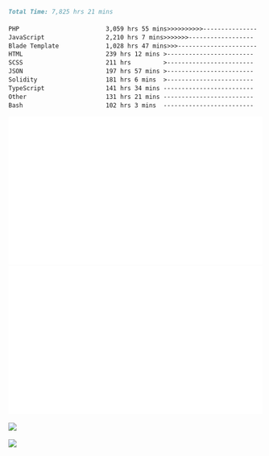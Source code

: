 <!--START_SECTION:waka-->

```markdown
Total Time: 7,825 hrs 21 mins

PHP                        3,059 hrs 55 mins>>>>>>>>>>---------------   38.46 %
JavaScript                 2,210 hrs 7 mins>>>>>>>------------------   27.78 %
Blade Template             1,028 hrs 47 mins>>>----------------------   12.93 %
HTML                       239 hrs 12 mins >------------------------   03.01 %
SCSS                       211 hrs         >------------------------   02.65 %
JSON                       197 hrs 57 mins >------------------------   02.49 %
Solidity                   181 hrs 6 mins  >------------------------   02.28 %
TypeScript                 141 hrs 34 mins -------------------------   01.78 %
Other                      131 hrs 21 mins -------------------------   01.65 %
Bash                       102 hrs 3 mins  -------------------------   01.28 %
```

<!--END_SECTION:waka-->

![](https://raw.githubusercontent.com/DrMaxis/github-stats-transparent/output/generated/overview.svg)
![](https://raw.githubusercontent.com/DrMaxis/github-stats-transparent/output/generated/languages.svg)

![](https://git-readme-stats-drmaxis-projects.vercel.app/api?username=drmaxis&show_icons=true&theme=outrun&count_private=true&show=reviews,discussions_started,discussions_answered,prs_merged,prs_merged_percentage&custom_title=2024%20Github%20Rank)
 
<a href="https://count.getloli.com/"><img src="https://count.getloli.com/get/@:maxis-the-alchemist?theme=rule34"></a>
<!-- https://count.getloli.com/get/@alchemist?theme=rule34 -->
<br>
